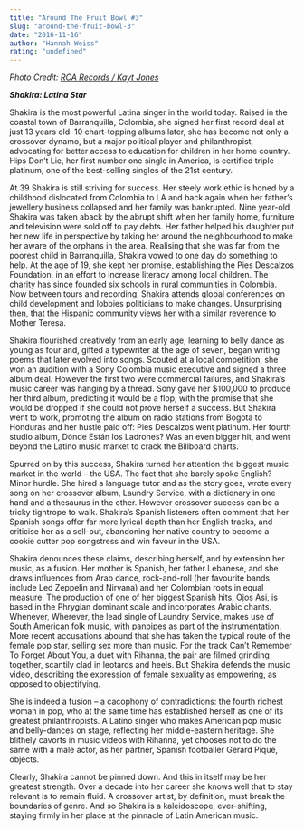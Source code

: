 ```yaml
---
title: "Around The Fruit Bowl #3"
slug: "around-the-fruit-bowl-3"
date: "2016-11-16"
author: "Hannah Weiss"
rating: "undefined"
---
```


_Photo Credit: [RCA Records / Kayt Jones](https://www.rcarecords.com/artist/shakira/)_

_**Shakira: Latina Star**_

Shakira is the most powerful Latina singer in the world today. Raised in the coastal town of Barranquilla, Colombia, she signed her first record deal at just 13 years old. 10 chart-topping albums later, she has become not only a crossover dynamo, but a major political player and philanthropist, advocating for better access to education for children in her home country. Hips Don’t Lie, her first number one single in America, is certified triple platinum, one of the best-selling singles of the 21st century.

At 39 Shakira is still striving for success. Her steely work ethic is honed by a childhood dislocated from Colombia to LA and back again when her father’s jewellery business collapsed and her family was bankrupted. Nine year-old Shakira was taken aback by the abrupt shift when her family home, furniture and television were sold off to pay debts. Her father helped his daughter put her new life in perspective by taking her around the neighbourhood to make her aware of the orphans in the area. Realising that she was far from the poorest child in Barranquilla, Shakira vowed to one day do something to help. At the age of 19, she kept her promise, establishing the Pies Descalzos Foundation, in an effort to increase literacy among local children. The charity has since founded six schools in rural communities in Colombia. Now between tours and recording, Shakira attends global conferences on child development and lobbies politicians to make changes. Unsurprising then, that the Hispanic community views her with a similar reverence to Mother Teresa.

Shakira flourished creatively from an early age, learning to belly dance as young as four and, gifted a typewriter at the age of seven, began writing poems that later evolved into songs. Scouted at a local competition, she won an audition with a Sony Colombia music executive and signed a three album deal. However the first two were commercial failures, and Shakira’s music career was hanging by a thread. Sony gave her $100,000 to produce her third album, predicting it would be a flop, with the promise that she would be dropped if she could not prove herself a success. But Shakira went to work, promoting the album on radio stations from Bogota to Honduras and her hustle paid off: Pies Descalzos went platinum. Her fourth studio album, Dónde Están los Ladrones? Was an even bigger hit, and went beyond the Latino music market to crack the Billboard charts.

Spurred on by this success, Shakira turned her attention the biggest music market in the world – the USA. The fact that she barely spoke English? Minor hurdle. She hired a language tutor and as the story goes, wrote every song on her crossover album, Laundry Service, with a dictionary in one hand and a thesaurus in the other. However crossover success can be a tricky tightrope to walk. Shakira’s Spanish listeners often comment that her Spanish songs offer far more lyrical depth than her English tracks, and criticise her as a sell-out, abandoning her native country to become a cookie cutter pop songstress and win favour in the USA.

Shakira denounces these claims, describing herself, and by extension her music, as a fusion. Her mother is Spanish, her father Lebanese, and she draws influences from Arab dance, rock-and-roll (her favourite bands include Led Zeppelin and Nirvana) and her Colombian roots in equal measure. The production of one of her biggest Spanish hits, Ojos Asi, is based in the Phrygian dominant scale and incorporates Arabic chants. Whenever, Wherever, the lead single of Laundry Service, makes use of South American folk music, with panpipes as part of the instrumentation. More recent accusations abound that she has taken the typical route of the female pop star, selling sex more than music. For the track Can’t Remember To Forget About You, a duet with Rihanna, the pair are filmed grinding together, scantily clad in leotards and heels. But Shakira defends the music video, describing the expression of female sexuality as empowering, as opposed to objectifying.

She is indeed a fusion – a cacophony of contradictions: the fourth richest woman in pop, who at the same time has established herself as one of its greatest philanthropists. A Latino singer who makes American pop music and belly-dances on stage, reflecting her middle-eastern heritage. She blithely cavorts in music videos with Rihanna, yet chooses not to do the same with a male actor, as her partner, Spanish footballer Gerard Piqué, objects.

Clearly, Shakira cannot be pinned down. And this in itself may be her greatest strength. Over a decade into her career she knows well that to stay relevant is to remain fluid. A crossover artist, by definition, must break the boundaries of genre. And so Shakira is a kaleidoscope, ever-shifting, staying firmly in her place at the pinnacle of Latin American music.
